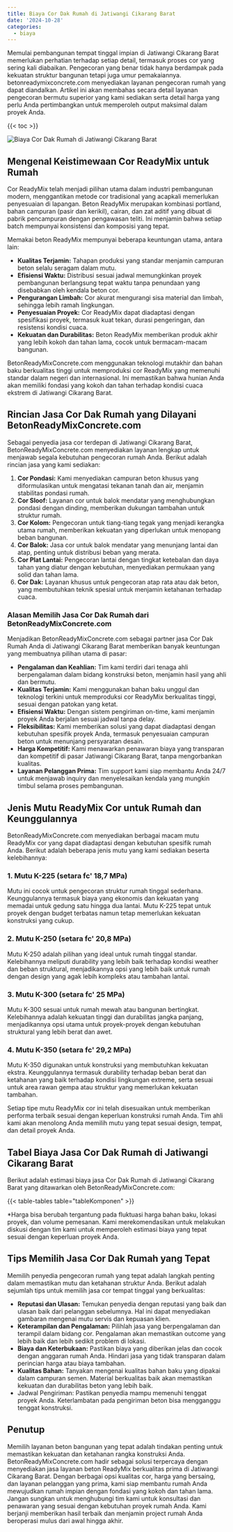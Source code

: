 ```yaml
---
title: Biaya Cor Dak Rumah di Jatiwangi Cikarang Barat
date: '2024-10-28'
categories:
  - biaya
---
```


Memulai pembangunan tempat tinggal impian di Jatiwangi Cikarang Barat memerlukan perhatian terhadap setiap detail, termasuk proses cor yang sering kali diabaikan. Pengecoran yang benar tidak hanya berdampak pada kekuatan struktur bangunan tetapi juga umur pemakaiannya. betonreadymixconcrete.com menyediakan layanan pengecoran rumah yang dapat diandalkan. Artikel ini akan membahas secara detail layanan pengecoran bermutu superior yang kami sediakan serta detail harga yang perlu Anda pertimbangkan untuk memperoleh output maksimal dalam proyek Anda.

{{< toc >}}

![Biaya Cor Dak Rumah di Jatiwangi Cikarang Barat](https://betoncor8.github.io/cor/harga-beton-readymix-concrete%20(26).png)

## Mengenal Keistimewaan Cor ReadyMix untuk Rumah

Cor ReadyMix telah menjadi pilihan utama dalam industri pembangunan modern, menggantikan metode cor tradisional yang acapkali memerlukan penyesuaian di lapangan. Beton ReadyMix merupakan kombinasi portland, bahan campuran (pasir dan kerikil), cairan, dan zat aditif yang dibuat di pabrik pencampuran dengan pengawasan teliti. Ini menjamin bahwa setiap batch mempunyai konsistensi dan komposisi yang tepat.

Memakai beton ReadyMix mempunyai beberapa keuntungan utama, antara lain:

- **Kualitas Terjamin:** Tahapan produksi yang standar menjamin campuran beton selalu seragam dalam mutu.
- **Efisiensi Waktu:** Distribusi sesuai jadwal memungkinkan proyek pembangunan berlangsung tepat waktu tanpa penundaan yang disebabkan oleh kendala beton cor.
- **Pengurangan Limbah:** Cor akurat mengurangi sisa material dan limbah, sehingga lebih ramah lingkungan.
- **Penyesuaian Proyek:** Cor ReadyMix dapat diadaptasi dengan spesifikasi proyek, termasuk kuat tekan, durasi pengeringan, dan resistensi kondisi cuaca.
- **Kekuatan dan Durabilitas:** Beton ReadyMix memberikan produk akhir yang lebih kokoh dan tahan lama, cocok untuk bermacam-macam bangunan.

BetonReadyMixConcrete.com menggunakan teknologi mutakhir dan bahan baku berkualitas tinggi untuk memproduksi cor ReadyMix yang memenuhi standar dalam negeri dan internasional. Ini memastikan bahwa hunian Anda akan memiliki fondasi yang kokoh dan tahan terhadap kondisi cuaca ekstrem di Jatiwangi Cikarang Barat.

## Rincian Jasa Cor Dak Rumah yang Dilayani BetonReadyMixConcrete.com

Sebagai penyedia jasa cor terdepan di Jatiwangi Cikarang Barat, BetonReadyMixConcrete.com menyediakan layanan lengkap untuk menjawab segala kebutuhan pengecoran rumah Anda. Berikut adalah rincian jasa yang kami sediakan:

1. **Cor Pondasi:** Kami menyediakan campuran beton khusus yang diformulasikan untuk mengatasi tekanan tanah dan air, menjamin stabilitas pondasi rumah.
2. **Cor Sloof:** Layanan cor untuk balok mendatar yang menghubungkan pondasi dengan dinding, memberikan dukungan tambahan untuk struktur rumah.
3. **Cor Kolom:** Pengecoran untuk tiang-tiang tegak yang menjadi kerangka utama rumah, memberikan kekuatan yang diperlukan untuk menopang beban bangunan.
4. **Cor Balok:** Jasa cor untuk balok mendatar yang menunjang lantai dan atap, penting untuk distribusi beban yang merata.
5. **Cor Plat Lantai:** Pengecoran lantai dengan tingkat ketebalan dan daya tahan yang diatur dengan kebutuhan, menyediakan permukaan yang solid dan tahan lama.
6. **Cor Dak:** Layanan khusus untuk pengecoran atap rata atau dak beton, yang membutuhkan teknik spesial untuk menjamin ketahanan terhadap cuaca.

### Alasan Memilih Jasa Cor Dak Rumah dari BetonReadyMixConcrete.com

Menjadikan BetonReadyMixConcrete.com sebagai partner jasa Cor Dak Rumah Anda di Jatiwangi Cikarang Barat memberikan banyak keuntungan yang membuatnya pilihan utama di pasar:

- **Pengalaman dan Keahlian:** Tim kami terdiri dari tenaga ahli berpengalaman dalam bidang konstruksi beton, menjamin hasil yang ahli dan bermutu.
- **Kualitas Terjamin:** Kami menggunakan bahan baku unggul dan teknologi terkini untuk memproduksi cor ReadyMix berkualitas tinggi, sesuai dengan patokan yang ketat.
- **Efisiensi Waktu:** Dengan sistem pengiriman on-time, kami menjamin proyek Anda berjalan sesuai jadwal tanpa delay.
- **Fleksibilitas:** Kami memberikan solusi yang dapat diadaptasi dengan kebutuhan spesifik proyek Anda, termasuk penyesuaian campuran beton untuk menunjang persyaratan desain.
- **Harga Kompetitif:** Kami menawarkan penawaran biaya yang transparan dan kompetitif di pasar Jatiwangi Cikarang Barat, tanpa mengorbankan kualitas.
- **Layanan Pelanggan Prima:** Tim support kami siap membantu Anda 24/7 untuk menjawab inquiry dan menyelesaikan kendala yang mungkin timbul selama proses pembangunan.

## Jenis Mutu ReadyMix Cor untuk Rumah dan Keunggulannya

BetonReadyMixConcrete.com menyediakan berbagai macam mutu ReadyMix cor yang dapat diadaptasi dengan kebutuhan spesifik rumah Anda. Berikut adalah beberapa jenis mutu yang kami sediakan beserta kelebihannya:

### 1\. Mutu K-225 (setara fc' 18,7 MPa)

Mutu ini cocok untuk pengecoran struktur rumah tinggal sederhana. Keunggulannya termasuk biaya yang ekonomis dan kekuatan yang memadai untuk gedung satu hingga dua lantai. Mutu K-225 tepat untuk proyek dengan budget terbatas namun tetap memerlukan kekuatan konstruksi yang cukup.

### 2\. Mutu K-250 (setara fc' 20,8 MPa)

Mutu K-250 adalah pilihan yang ideal untuk rumah tinggal standar. Kelebihannya meliputi durability yang lebih baik terhadap kondisi weather dan beban struktural, menjadikannya opsi yang lebih baik untuk rumah dengan design yang agak lebih kompleks atau tambahan lantai.

### 3\. Mutu K-300 (setara fc' 25 MPa)

Mutu K-300 sesuai untuk rumah mewah atau bangunan bertingkat. Kelebihannya adalah kekuatan tinggi dan durabilitas jangka panjang, menjadikannya opsi utama untuk proyek-proyek dengan kebutuhan struktural yang lebih berat dan awet.

### 4\. Mutu K-350 (setara fc' 29,2 MPa)

Mutu K-350 digunakan untuk konstruksi yang membutuhkan kekuatan ekstra. Keunggulannya termasuk durability terhadap beban berat dan ketahanan yang baik terhadap kondisi lingkungan extreme, serta sesuai untuk area rawan gempa atau struktur yang memerlukan kekuatan tambahan.

Setiap tipe mutu ReadyMix cor ini telah disesuaikan untuk memberikan performa terbaik sesuai dengan keperluan konstruksi rumah Anda. Tim ahli kami akan menolong Anda memilih mutu yang tepat sesuai design, tempat, dan detail proyek Anda.

## Tabel Biaya Jasa Cor Dak Rumah di Jatiwangi Cikarang Barat

Berikut adalah estimasi biaya jasa Cor Dak Rumah di Jatiwangi Cikarang Barat yang ditawarkan oleh BetonReadyMixConcrete.com:

{{< table-tables table="tableKomponen" >}}

\*Harga bisa berubah tergantung pada fluktuasi harga bahan baku, lokasi proyek, dan volume pemesanan. Kami merekomendasikan untuk melakukan diskusi dengan tim kami untuk memperoleh estimasi biaya yang tepat sesuai dengan keperluan proyek Anda.

## Tips Memilih Jasa Cor Dak Rumah yang Tepat

Memilih penyedia pengecoran rumah yang tepat adalah langkah penting dalam memastikan mutu dan ketahanan struktur Anda. Berikut adalah sejumlah tips untuk memilih jasa cor tempat tinggal yang berkualitas:

- **Reputasi dan Ulasan:** Temukan penyedia dengan reputasi yang baik dan ulasan baik dari pelanggan sebelumnya. Hal ini dapat menyediakan gambaran mengenai mutu servis dan kepuasan klien.
- **Keterampilan dan Pengalaman:** Pilihlah jasa yang berpengalaman dan terampil dalam bidang cor. Pengalaman akan memastikan outcome yang lebih baik dan lebih sedikit problem di lokasi.
- **Biaya dan Keterbukaan:** Pastikan biaya yang diberikan jelas dan cocok dengan anggaran rumah Anda. Hindari jasa yang tidak transparan dalam perincian harga atau biaya tambahan.
- **Kualitas Bahan:** Tanyakan mengenai kualitas bahan baku yang dipakai dalam campuran semen. Material berkualitas baik akan memastikan kekuatan dan durabilitas beton yang lebih baik.
- Jadwal Pengiriman: Pastikan penyedia mampu memenuhi tenggat proyek Anda. Keterlambatan pada pengiriman beton bisa mengganggu tenggat konstruksi.

## Penutup

Memilih layanan beton bangunan yang tepat adalah tindakan penting untuk memastikan kekuatan dan ketahanan rangka konstruksi Anda. BetonReadyMixConcrete.com hadir sebagai solusi terpercaya dengan menyediakan jasa layanan beton ReadyMix berkualitas prima di Jatiwangi Cikarang Barat. Dengan berbagai opsi kualitas cor, harga yang bersaing, dan layanan pelanggan yang prima, kami siap membantu rumah Anda mewujudkan rumah impian dengan fondasi yang kokoh dan tahan lama. Jangan sungkan untuk menghubungi tim kami untuk konsultasi dan penawaran yang sesuai dengan kebutuhan proyek rumah Anda. Kami berjanji memberikan hasil terbaik dan menjamin project rumah Anda beroperasi mulus dari awal hingga akhir.
